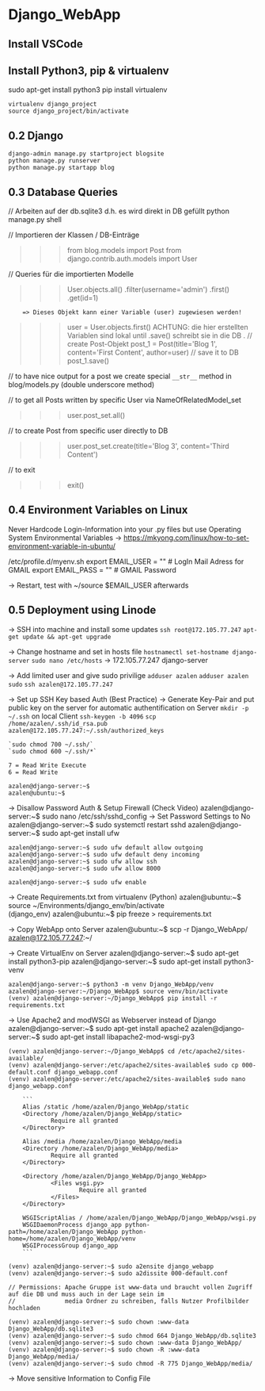# Django_WebApp

## Install VSCode

## Install Python3, pip & virtualenv

sudo apt-get install python3
pip install virtualenv

```
virtualenv django_project
source django_project/bin/activate
```

## 0.2 Django

```
django-admin manage.py startproject blogsite
python manage.py runserver
python manage.py startapp blog
```

## 0.3 Database Queries

// Arbeiten auf der db.sqlite3 d.h. es wird direkt in DB gefüllt
python manage.py shell

// Importieren der Klassen / DB-Einträge
>>> from blog.models import Post
>>> from django.contrib.auth.models import User

// Queries für die importierten Modelle
>>> User.objects.all()
                .filter(username='admin')
                .first()
                .get(id=1)

        => Dieses Objekt kann einer Variable (user) zugewiesen werden!

>>> user = User.objects.first()
    ACHTUNG: die hier erstellten Variablen sind lokal until .save() schreibt sie in die DB
.
// create Post-Objekt
>>> post_1 = Post(title='Blog 1', content='First Content', author=user)
// save it to DB
>>> post_1.save()

// to have nice output for a post we create special `__str__` method in blog/models.py (double underscore method)

// to get all Posts written by specific User via NameOfRelatedModel_set
>>> user.post_set.all()

// to create Post from specific user directly to DB
>>> user.post_set.create(title='Blog 3', content='Third Content')

// to exit
>>> exit()

## 0.4 Environment Variables on Linux

Never Hardcode Login-Information into your .py files but use Operating System Environmental Variables
-> https://mkyong.com/linux/how-to-set-environment-variable-in-ubuntu/

/etc/profile.d/myenv.sh
    export EMAIL_USER = ""             # LogIn Mail Adress for GMAIL
    export EMAIL_PASS = ""             # GMAIL Password

-> Restart, test with ~/source $EMAIL_USER afterwards

## 0.5 Deployment using Linode

-> SSH into machine and install some updates
    `ssh root@172.105.77.247`
    `apt-get update && apt-get upgrade`

-> Change hostname and set in hosts file
    `hostnamectl set-hostname django-server`
    `sudo nano /etc/hosts`
    -> 172.105.77.247   django-server

-> Add limited user and give sudo privilige
    `adduser azalen`
    `adduser azalen sudo`
    `ssh azalen@172.105.77.247`

-> Set up SSH Key based Auth (Best Practice)
    -> Generate Key-Pair and put public key on the server for automatic authentification
    on Server
    `mkdir -p ~/.ssh`
    on local Client
    `ssh-keygen -b 4096`
    `scp /home/azalen/.ssh/id_rsa.pub azalen@172.105.77.247:~/.ssh/authorized_keys`

    `sudo chmod 700 ~/.ssh/`
    `sudo chmod 600 ~/.ssh/*`

    7 = Read Write Execute
    6 = Read Write

    azalen@django-server:~$ 
    azalen@ubuntu:~$

-> Disallow Password Auth & Setup Firewall (Check Video)
    azalen@django-server:~$ sudo nano /etc/ssh/sshd_config -> Set Password Settings to No
    azalen@django-server:~$ sudo systemctl restart sshd
    azalen@django-server:~$ sudo apt-get install ufw

    azalen@django-server:~$ sudo ufw default allow outgoing 
    azalen@django-server:~$ sudo ufw default deny incoming
    azalen@django-server:~$ sudo ufw allow ssh
    azalen@django-server:~$ sudo ufw allow 8000

    azalen@django-server:~$ sudo ufw enable 

-> Create Requirements.txt from virtualenv (Python)
    azalen@ubuntu:~$ source ~/Environments/django_env/bin/activate  
    (django_env) azalen@ubuntu:~$ pip freeze > requirements.txt

-> Copy WebApp onto Server
    azalen@ubuntu:~$ scp -r Django_WebApp/ azalen@172.105.77.247:~/

-> Create VirtualEnv on Server
    azalen@django-server:~$ sudo apt-get install python3-pip
    azalen@django-server:~$ sudo apt-get install python3-venv

    azalen@django-server:~$ python3 -m venv Django_WebApp/venv
    azalen@django-server:~/Django_WebApp$ source venv/bin/activate
    (venv) azalen@django-server:~/Django_WebApp$ pip install -r requirements.txt 

-> Use Apache2 and modWSGI as Webserver instead of Django
    azalen@django-server:~$ sudo apt-get install apache2
    azalen@django-server:~$ sudo apt-get install libapache2-mod-wsgi-py3

    (venv) azalen@django-server:~/Django_WebApp$ cd /etc/apache2/sites-available/
    (venv) azalen@django-server:/etc/apache2/sites-available$ sudo cp 000-default.conf django_webapp.conf
    (venv) azalen@django-server:/etc/apache2/sites-available$ sudo nano django_webapp.conf 

        ```
        Alias /static /home/azalen/Django_WebApp/static
        <Directory /home/azalen/Django_WebApp/static>
                Require all granted
        </Directory>

        Alias /media /home/azalen/Django_WebApp/media
        <Directory /home/azalen/Django_WebApp/media>
                Require all granted
        </Directory>

        <Directory /home/azalen/Django_WebApp/Django_WebApp>
                <Files wsgi.py>
                        Require all granted
                </Files>
        </Directory>

        WSGIScriptAlias / /home/azalen/Django_WebApp/Django_WebApp/wsgi.py
        WSGIDaemonProcess django_app python-path=/home/azalen/Django_WebApp python-home=/home/azalen/Django_WebApp/venv
        WSGIProcessGroup django_app
        ```

    (venv) azalen@django-server:~$ sudo a2ensite django_webapp
    (venv) azalen@django-server:~$ sudo a2dissite 000-default.conf 

    // Permissions: Apache Gruppe ist www-data und braucht vollen Zugriff auf die DB und muss auch in der Lage sein im 
    //              media Ordner zu schreiben, falls Nutzer Profilbilder hochladen

    (venv) azalen@django-server:~$ sudo chown :www-data Django_WebApp/db.sqlite3 
    (venv) azalen@django-server:~$ sudo chmod 664 Django_WebApp/db.sqlite3 
    (venv) azalen@django-server:~$ sudo chown :www-data Django_WebApp/
    (venv) azalen@django-server:~$ sudo chown -R :www-data Django_WebApp/media/
    (venv) azalen@django-server:~$ sudo chmod -R 775 Django_WebApp/media/

-> Move sensitive Information to Config File

